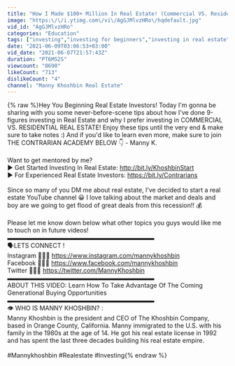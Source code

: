```yaml
---
title: "How I Made $100+ Million In Real Estate! (Commercial VS. Residential) | MANNY KHOSHBIN - 2021 ADVICE"
image: "https:\/\/i.ytimg.com\/vi\/AgGJMlvzHRo\/hqdefault.jpg"
vid_id: "AgGJMlvzHRo"
categories: "Education"
tags: ["investing","investing for beginners","investing in real estate"]
date: "2021-06-09T03:06:53+03:00"
vid_date: "2021-06-07T21:57:43Z"
duration: "PT6M52S"
viewcount: "8690"
likeCount: "713"
dislikeCount: "4"
channel: "Manny Khoshbin Real Estate"
---
```

{% raw %}Hey You Beginning Real Estate Investors! Today I'm gonna be sharing with you some never-before-scene tips about how I've done 9-figures investing in Real Estate and why I prefer investing in COMMERCIAL VS. RESIDENTIAL REAL ESTATE! Enjoy these tips until the very end &amp; make sure to take notes :)  And if you'd like to learn even more, make sure to join THE CONTRARIAN ACADEMY BELOW 👇 - Manny K.<br /><br />Want to get mentored by me?<br />▶︎ Get Started Investing In Real Estate: <a rel="nofollow" target="blank" href="http://bit.ly/KhoshbinStart">http://bit.ly/KhoshbinStart</a><br />▶︎ For Experienced Real Estate Investors: <a rel="nofollow" target="blank" href="https://bit.ly/Contrarians">https://bit.ly/Contrarians</a><br /><br />Since so many of you DM me about real estate, I’ve decided to start a real estate YouTube channel 😀 I love talking about the market and deals and boy are we going to get flood of great deals from this recession!! 💰 <br /><br />Please let me know down below what other topics you guys would like me to touch on in future videos!<br />▬▬▬▬▬▬▬▬▬▬▬▬▬▬▬▬▬▬▬▬▬▬▬▬<br />🗣LETS CONNECT !<br />Instagram 🙋🏻‍♂️ <a rel="nofollow" target="blank" href="https://www.instagram.com/mannykhoshbin">https://www.instagram.com/mannykhoshbin</a><br />Facebook 🙋🏻‍♂️ <a rel="nofollow" target="blank" href="https://www.facebook.com/mannykhoshbin">https://www.facebook.com/mannykhoshbin</a><br />Twitter 🙋🏻‍♂️ <a rel="nofollow" target="blank" href="https://twitter.com/MannyKhoshbin">https://twitter.com/MannyKhoshbin</a><br />▬▬▬▬▬▬▬▬▬▬▬▬▬▬▬▬▬▬▬▬▬▬▬▬<br />ABOUT THIS VIDEO: Learn How To Take Advantage Of The Coming Generational Buying Opportunities<br />▬▬▬▬▬▬▬▬▬▬▬▬▬▬▬▬▬▬▬▬▬▬▬▬<br />👁 WHO IS MANNY KHOSHBIN? :<br /> Manny Khoshbin is the president and CEO of The Khoshbin Company, based in Orange County, California. Manny immigrated to the U.S. with his family in the 1980s at the age of 14. He got his real estate license in 1992 and has spent the last three decades building his real estate empire.<br /><br />#Mannykhoshbin #Realestate #Investing{% endraw %}
